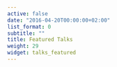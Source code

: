 ```yaml
---
active: false
date: "2016-04-20T00:00:00+02:00"
list_format: 0
subtitle: ""
title: Featured Talks
weight: 29
widget: talks_featured
---
```

